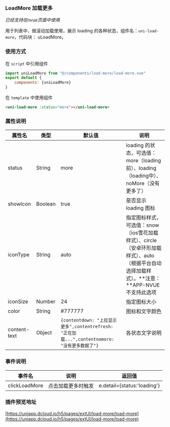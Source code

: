 ### LoadMore 加载更多
*已经支持在nvue页面中使用*

用于列表中，做滚动加载使用，展示 loading 的各种状态，组件名：``uni-load-more``，代码块： uLoadMore。

### 使用方式

在 ``script`` 中引用组件 

```javascript
import uniLoadMore from "@/components/load-more/load-more.vue"
export default {
    components: {uniLoadMore}
}
```

在 ``template`` 中使用组件

```html
<uni-load-more :status="more"></uni-load-more>
```


### 属性说明

|属性名			|类型	|默认值																							|说明																																		|
|---			|----	|---																							|---																																		|
|status			|String	|more																							|loading 的状态，可选值：more（loading前）、loading（loading中）、noMore（没有更多了）														|
|showIcon		|Boolean|true																							|是否显示 loading 图标																														|
|iconType		|String	|auto																							|指定图标样式，可选值：snow（ios雪花加载样式）、circle（安卓环形加载样式）、auto（根据平台自动选择加载样式）。**注意：**APP-NVUE不支持此选项|
|iconSize		|Number	|24																							|指定图标大小|
|color			|String	|#777777																						|图标和文字颜色																						|
|content-text	|Object	|`{contentdown: "上拉显示更多",contentrefresh: "正在加载...",contentnomore: "没有更多数据了"}`	|各状态文字说明																																|

### 事件说明

|事件名			|说明				|返回值						|
|---			|---				|---						|
|clickLoadMore	|点击加载更多时触发	|e.detail={status:'loading'}|

### 插件预览地址

[https://uniapp.dcloud.io/h5/pages/extUI/load-more/load-more](https://uniapp.dcloud.io/h5/pages/extUI/load-more/load-more)